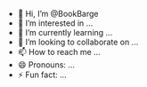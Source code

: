 - 👋 Hi, I’m @BookBarge
- 👀 I’m interested in ...
- 🌱 I’m currently learning ...
- 💞️ I’m looking to collaborate on ...
- 📫 How to reach me ...
- 😄 Pronouns: ...
- ⚡ Fun fact: ...

<!---
BookBarge/BookBarge is a ✨ special ✨ repository because its `README.md` (this file) appears on your GitHub profile.
You can click the Preview link to take a look at your changes.
--->

